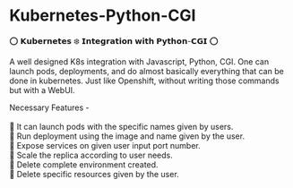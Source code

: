 # Kubernetes-Python-CGI
⭕  𝗞𝘂𝗯𝗲𝗿𝗻𝗲𝘁𝗲𝘀 ❄️  𝗜𝗻𝘁𝗲𝗴𝗿𝗮𝘁𝗶𝗼𝗻 𝘄𝗶𝘁𝗵 𝗣𝘆𝘁𝗵𝗼𝗻-𝗖𝗚𝗜 ⭕ 

A well designed K8s integration with Javascript, Python, CGI. One can launch pods, deployments, and do almost basically everything that can be done in kubernetes. Just like Openshift, without writing those commands but with a WebUI.

Necessary Features -
<br /><br />
🔰  It can launch pods with the specific names given by users. <br />
🔰  Run deployment using the image and name given by the user. <br />
🔰  Expose services on given user input port number. <br />
🔰  Scale the replica according to user needs. <br />
🔰  Delete complete environment created. <br />
🔰  Delete specific resources given by the user. 
